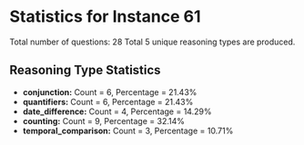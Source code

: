 # Statistics for Instance 61
Total number of questions: 28
Total 5 unique reasoning types are produced.
## Reasoning Type Statistics
- **conjunction:** Count = 6, Percentage = 21.43%
- **quantifiers:** Count = 6, Percentage = 21.43%
- **date_difference:** Count = 4, Percentage = 14.29%
- **counting:** Count = 9, Percentage = 32.14%
- **temporal_comparison:** Count = 3, Percentage = 10.71%
